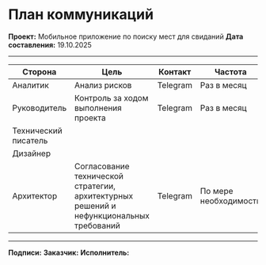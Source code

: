 # План коммуникаций

**Проект:** Мобильное приложение по поиску мест для свиданий
**Дата составления:** 19.10.2025

---

| Сторона | Цель | Контакт | Частота |
|------|------|-----------|----------------|
| Аналитик | Анализ рисков | Telegram | Раз в месяц |
| Руководитель | Контроль за ходом выполнения проекта  | Telegram | Раз в месяц |
| Технический писатель |  |  |  |
| Дизайнер |  |  |  |
| Архитектор | Согласование технической стратегии, архитектурных решений и нефункциональных требований | Telegram | По мере необходимости |

---

**Подписи:**
**Заказчик:**
**Исполнитель:**
